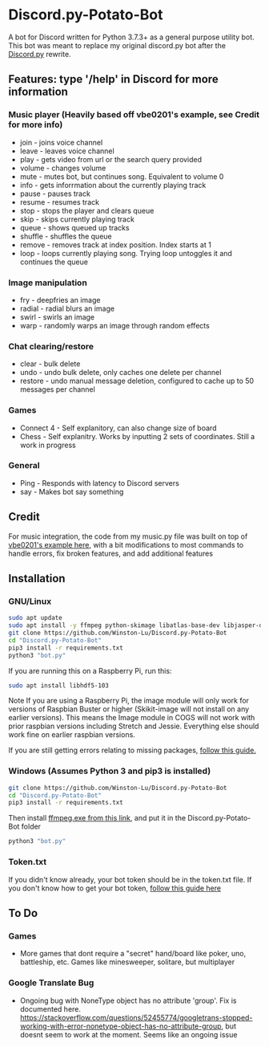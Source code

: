 # **Discord.py-Potato-Bot**

A bot for Discord written for Python 3.7.3+ as a general purpose utility bot. This bot was meant to replace my original discord.<i></i>py bot after the [Discord.py](https://github.com/Rapptz/discord.py) rewrite.

## **Features:  type '/help' in Discord for more information**
### Music player (Heavily based off vbe0201's example, see Credit for more info)
* join - joins voice channel
* leave - leaves voice channel
* play - gets video from url or the search query provided
* volume - changes volume
* mute - mutes bot, but continues song. Equivalent to volume 0
* info - gets inforrmation about the currently playing track
* pause - pauses track
* resume - resumes track
* stop - stops the player and clears queue
* skip - skips currently playing track
* queue - shows queued up tracks
* shuffle - shuffles the queue
* remove - removes track at index position. Index starts at 1
* loop - loops currently playing song. Trying loop untoggles it and continues the queue

### Image manipulation
* fry - deepfries an image
* radial - radial blurs an image
* swirl - swirls an image
* warp -  randomly warps an image through random effects

### Chat clearing/restore
* clear - bulk delete
* undo - undo bulk delete, only caches one delete per channel
* restore - undo manual message deletion, configured to cache up to 50 messages per channel

### Games
* Connect 4 - Self explanitory, can also change size of board
* Chess - Self explanitry. Works by inputting 2 sets of coordinates. Still a work in progress

### General
* Ping - Responds with latency to Discord servers
* say - Makes bot say something

## Credit
For music integration, the code from my music.py file was built on top of [vbe0201's example here](https://gist.github.com/vbe0201/ade9b80f2d3b64643d854938d40a0a2d), with a bit modifications to most commands to handle errors, fix broken features, and add additional features

## **Installation**
### GNU/Linux
```sh
sudo apt update
sudo apt install -y ffmpeg python-skimage libatlas-base-dev libjasper-dev libqtgui4 python3-pyqt5 build-essential cmake unzip pkg-config libjpeg-dev libpng-dev libtiff-dev libavcodec-dev libavformat-dev libswscale-dev libv4l-dev libxvidcore-dev libx264-dev libgtk2.0-dev libgtk-3-dev libatlas-base-dev gfortran python3-dev libgtk2.0-dev libqtwebkit4
git clone https://github.com/Winston-Lu/Discord.py-Potato-Bot
cd "Discord.py-Potato-Bot"
pip3 install -r requirements.txt
python3 "bot.py"
```
If you are running this on a Raspberry Pi, run this:
```sh
sudo apt install libhdf5-103
```
Note If you are using a Raspberry Pi, the image module will only work for versions of Raspbian Buster or higher (Skikit-image will not install on any earlier versions). This means the Image module in COGS will not work with prior raspbian versions including Stretch and Jessie. Everything else should work fine on earlier raspbian versions.

If you are still getting errors relating to missing packages, [follow this guide.](https://blog.piwheels.org/how-to-work-out-the-missing-dependencies-for-a-python-package/)

### Windows (Assumes Python 3 and pip3 is installed)
```sh
git clone https://github.com/Winston-Lu/Discord.py-Potato-Bot
cd "Discord.py-Potato-Bot"
pip3 install -r requirements.txt
```
Then install [ffmpeg.exe from this link](https://ffmpeg.zeranoe.com/builds/), and put it in the Discord.py-Potato-Bot folder
```sh
python3 "bot.py"
```

### **Token.txt**
If you didn't know already, your bot token should be in the token.txt file. If you don't know how to get your bot token, [follow this guide here](https://www.writebots.com/discord-bot-token/) 

## **To Do**
### Games
- More games that dont require a "secret" hand/board like poker, uno, battleship, etc. Games like minesweeper, solitare, but multiplayer
### Google Translate Bug
- Ongoing bug with NoneType object has no attribute 'group'. Fix is documented here. https://stackoverflow.com/questions/52455774/googletrans-stopped-working-with-error-nonetype-object-has-no-attribute-group, but doesnt seem to work at the moment. Seems like an ongoing issue
